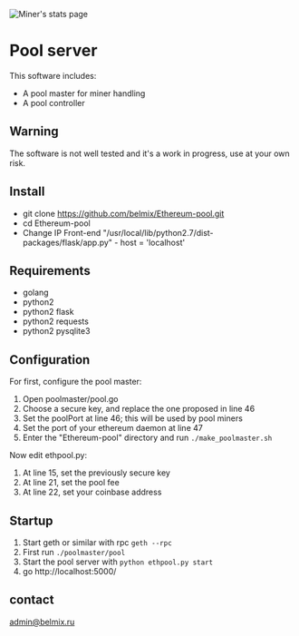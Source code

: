 ![Miner's stats page](https://raw.githubusercontent.com/belmix/Ethereum-pool/master/pool_main_eth.png)
# Pool server

This software includes:
* A pool master for miner handling
* A pool controller

## Warning

The software is not well tested and it's a work in progress, use at your own risk.

## Install

* git clone https://github.com/belmix/Ethereum-pool.git
* cd Ethereum-pool
* Change IP Front-end "/usr/local/lib/python2.7/dist-packages/flask/app.py" - host = 'localhost'


## Requirements

* golang
* python2
* python2 flask
* python2 requests
* python2 pysqlite3

## Configuration

For first, configure the pool master:

1. Open poolmaster/pool.go
2. Choose a secure key, and replace the one proposed in line 46
3. Set the poolPort at line 46; this will be used by pool miners
4. Set the port of your ethereum daemon at line 47
5. Enter the "Ethereum-pool" directory and run ``` ./make_poolmaster.sh ```

Now edit ethpool.py:

1. At line 15, set the previously secure key
2. At line 21, set the pool fee
3. At line 22, set your coinbase address

## Startup

1. Start geth or similar with rpc ``` geth --rpc ```
2. First run ``` ./poolmaster/pool ```
3. Start the pool server with ``` python ethpool.py start ```
4. go http://localhost:5000/

## contact 
admin@belmix.ru

